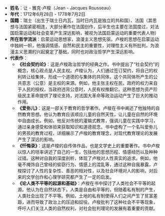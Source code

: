 - **姓名**：让 - 雅克·卢梭（Jean - Jacques Rousseau）
- **年代**：1712年6月28日 - 1778年7月2日
- **国籍**：瑞士（出生于瑞士日内瓦，当时日内瓦是独立的共和国）、法国（其思想与法国紧密相连，大部分著作在法国创作，后半生也主要在法国度过，对法国启蒙运动和社会变革产生深远影响，被视为法国启蒙运动的重要代表人物）
- **所在哲学流派**：启蒙运动思想家，浪漫主义思想先驱。卢梭的思想在启蒙运动中独树一帜，他强调情感、自然和民主的重要性，对理性主义有所批判，为浪漫主义思潮的兴起奠定了基础，同时也对政治哲学产生深远影响。
- **代表作**：
    - **《社会契约论》**：这是卢梭政治哲学的经典之作。书中提出了“社会契约”的概念，核心观点是人民主权。卢梭认为，人们通过签订契约，将自己的权利转让给集体，形成一个道德的与集体的共同体，这个共同体所产生的公共意志（公意）是主权的来源。例如，他主张主权在民，政府的权力来自于人民的授权，当政府违背公意时，人民有权推翻它。这种思想为资产阶级民主革命提供了理论支持，对法国大革命等政治运动产生了巨大的推动作用。
    - **《爱弥儿》**：这是一部关于教育的哲学著作。卢梭在书中阐述了他独特的自然教育思想。他认为教育应该顺应儿童的自然天性，让儿童在自然的环境中自由成长。例如，他反对传统的灌输式教育，强调儿童在实践中学习，通过亲身感受和体验来获取知识和道德观念。书中虚构了一个名叫爱弥儿的男孩的教育过程，详细展示了卢梭的教育理念，对现代教育理论的发展产生了深远的影响。
    - **《忏悔录》**：这是卢梭的自传体作品，也是文学史上的重要著作。书中卢梭以惊人的坦率讲述了自己的一生，包括他的思想历程、情感经历以及种种过错。这种对自我的深度剖析，体现了卢梭对人性真实的追求。例如，他毫不掩饰自己曾经的偷窃行为、情感上的混乱等，通过这种自我暴露，卢梭探讨了人性的复杂性、善恶的相对性，以及社会环境对人的影响，对后来的文学创作和心理学研究都产生了一定的启发。
    - **《论人类不平等的起源和基础》**：卢梭在书中探讨了人类社会不平等的起源。他认为在自然状态下，人类是自由和平等的，但随着私有制的产生，人类社会出现了不平等。例如，土地的私有制使得人们之间产生了贫富差距，进而导致了政治上的压迫和奴役。卢梭批判了这种社会不平等现象，呼吁人们关注人类的自然权利，对社会批判理论的发展有着重要的贡献。
